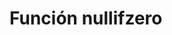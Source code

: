﻿---
SidebarGroup: "Funciones de conversión y selección"
Autogenerated: true
---

# Función  nullifzero


